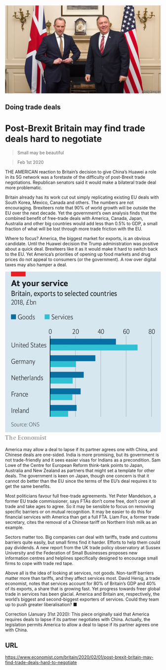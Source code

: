 ![](./images/20200201_BRP505.jpg)

## Doing trade deals

# Post-Brexit Britain may find trade deals hard to negotiate

> Small may be beautiful

> Feb 1st 2020

THE AMERICAN reaction to Britain’s decision to give China’s Huawei a role in its 5G network was a foretaste of the difficulty of post-Brexit trade negotiations. Republican senators said it would make a bilateral trade deal more problematic.

Britain already has its work cut out simply replicating existing EU deals with South Korea, Mexico, Canada and others. The numbers are not encouraging. Brexiteers note that 90% of world growth will be outside the EU over the next decade. Yet the government’s own analysis finds that the combined benefit of free-trade deals with America, Canada, Japan, Australia and other big countries would add less than 0.5% to GDP, a small fraction of what will be lost through more trade friction with the EU.

Where to focus? America, the biggest market for exports, is an obvious candidate. Until the Huawei decision the Trump administration was positive about a quick deal. Brexiteers like it as it would make it hard to switch back to the EU. Yet America’s priorities of opening up food markets and drug prices do not appeal to consumers (or the government). A row over digital taxes may also hamper a deal.



![](./images/20200201_BRC037.png)

America may allow a deal to lapse if its partner agrees one with China, and Chinese deals are one-sided. India is more promising, but its government is not trade-friendly and it sees easier visas for Indians as a precondition. Sam Lowe of the Centre for European Reform think-tank points to Japan, Australia and New Zealand as partners that might set a template for other deals. The government is keen on Japan, though one concern is that it cannot do better than the EU since the terms of the EU’s deal requires it to get the same benefits.

Most politicians favour full free-trade agreements. Yet Peter Mandelson, a former EU trade commissioner, says FTAs don’t come free, don’t cover all trade and take ages to agree. So it may be sensible to focus on removing specific barriers or on mutual recognition. It may be easier to do this for financial services with America than get a full FTA. Liam Fox, a former trade secretary, cites the removal of a Chinese tariff on Northern Irish milk as an example.

Sectors matter too. Big companies can deal with tariffs, trade and customs barriers quite easily, but small firms find it harder. Efforts to help them could pay dividends. A new report from the UK trade policy observatory at Sussex University and the Federation of Small Businesses proposes new information centres and helplines specifically designed to encourage small firms to cope with trade red tape.

Above all is the idea of looking at services, not goods. Non-tariff barriers matter more than tariffs, and they affect services most. David Henig, a trade economist, notes that services account for 80% of Britain’s GDP and 40% of its exports, a share that is growing fast. Yet progress towards freer global trade in services has been glacial. America and Britain are, respectively, the world’s biggest and second-biggest exporters of services. Could they team up to push greater liberalisation? ■

Correction (January 31st 2020): This piece originally said that America requires deals to lapse if its partner negotiates with China. Actually, the legislation permits America to allow a deal to lapse if its partner agrees one with China.

## URL

https://www.economist.com/britain/2020/02/01/post-brexit-britain-may-find-trade-deals-hard-to-negotiate
